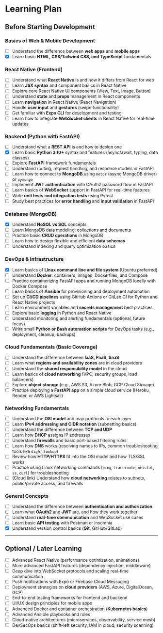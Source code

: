 # Learning Plan

## Before Starting Development

### Basics of Web & Mobile Development
- [ ] Understand the difference between **web apps** and **mobile apps**  
- [x] Learn basic **HTML, CSS/Tailwind CSS, and TypeScript** fundamentals  

### React Native (Frontend)
- [ ] Understand what **React Native** is and how it differs from React for web  
- [ ] Learn **JSX syntax** and component basics in React Native  
- [ ] Explore core React Native UI components (View, Text, Image, Button)  
- [ ] Understand **state** and **props** management in React components  
- [ ] Learn **navigation** in React Native (React Navigation)  
- [ ] Handle **user input** and **gestures** (swipe functionality)  
- [ ] Get familiar with **Expo CLI** for development and testing  
- [ ] Learn how to integrate **WebSocket clients** in React Native for real-time updates  

### Backend (Python with FastAPI)
- [ ] Understand what a **REST API** is and how to design one  
- [x] Learn basic **Python 3.10+** syntax and features (async/await, typing, data classes)  
- [ ] Explore **FastAPI** framework fundamentals  
- [ ] Understand routing, request handling, and response models in FastAPI  
- [ ] Learn how to connect to **MongoDB** using `motor` (async MongoDB driver) or `pymongo`  
- [ ] Implement **JWT authentication** with OAuth2 password flow in FastAPI  
- [ ] Learn basics of **WebSocket** support in FastAPI for real-time features  
- [ ] Write **unit tests and integration tests** using Pytest  
- [ ] Study best practices for **error handling** and **input validation** in FastAPI  

### Database (MongoDB)
- [x] Understand **NoSQL vs SQL** concepts  
- [ ] Learn MongoDB data modeling: collections and documents  
- [ ] Practice basic **CRUD operations** in MongoDB  
- [ ] Learn how to design flexible and efficient **data schemas**  
- [ ] Understand indexing and query optimization basics  

### DevOps & Infrastructure
- [x] Learn basics of **Linux command line and file system** (Ubuntu preferred)  
- [ ] Understand **Docker**: containers, images, Dockerfiles, and Compose  
- [ ] Practice containerizing FastAPI apps and running MongoDB locally with Docker Compose  
- [ ] Learn basics of **Ansible** for provisioning and deployment automation  
- [ ] Set up **CI/CD pipelines** using GitHub Actions or GitLab CI for Python and React Native projects  
- [ ] Learn environment variables and **secrets management** best practices  
- [ ] Explore basic **logging** in Python and React Native  
- [ ] Understand monitoring and alerting fundamentals (optional, future focus)  
- [ ] Write small **Python or Bash automation scripts** for DevOps tasks (e.g., deployment, cleanup, backups)  

### Cloud Fundamentals (Basic Coverage)
- [ ] Understand the difference between **IaaS, PaaS, SaaS**  
- [ ] Learn what **regions and availability zones** are in cloud providers  
- [ ] Understand the **shared responsibility model** in the cloud  
- [ ] Learn basics of **cloud networking** (VPC, security groups, load balancers)  
- [ ] Explore **object storage** (e.g., AWS S3, Azure Blob, GCP Cloud Storage)  
- [ ] Practice deploying a **FastAPI app** on a simple cloud service (Heroku, Render, or AWS Lightsail)  

### Networking Fundamentals
- [ ] Understand the **OSI model** and map protocols to each layer  
- [ ] Learn **IPv4 addressing and CIDR notation** (subnetting basics)  
- [ ] Understand the difference between **TCP and UDP**  
- [ ] Learn how **DHCP** assigns IP addresses  
- [ ] Understand **firewalls** and basic port-based filtering rules  
- [ ] Learn how **DNS** works (resolving names to IPs, common troubleshooting tools like `dig`/`nslookup`)  
- [ ] Review how **HTTP/HTTPS** fit into the OSI model and how TLS/SSL works  
- [ ] Practice using Linux networking commands (`ping`, `traceroute`, `netstat`, `ss`, `curl`) for troubleshooting  
- [ ] (Cloud link) Understand how **cloud networking** relates to subnets, public/private access, and firewalls  

### General Concepts
- [ ] Understand the difference between **authentication and authorization**  
- [ ] Learn what **OAuth2** and **JWT** are, and how they work together  
- [ ] Understand **real-time communication** and WebSocket use cases  
- [ ] Learn basic **API testing** with Postman or Insomnia  
- [x] Understand version control basics (**Git**, GitHub/GitLab)  

---

## Optional / Later Learning
- [ ] Advanced React Native (performance optimization, animations)  
- [ ] More advanced FastAPI features (dependency injection, middleware)  
- [ ] Deep dive into WebSocket protocols and scaling real-time communication  
- [ ] Push notifications with Expo or Firebase Cloud Messaging  
- [ ] Deployment strategies on **cloud providers** (AWS, Azure, DigitalOcean, GCP)  
- [ ] End-to-end testing frameworks for frontend and backend  
- [ ] UI/UX design principles for mobile apps  
- [ ] Advanced Docker and container orchestration (**Kubernetes basics**)  
- [ ] Advanced Ansible playbooks and roles  
- [ ] Cloud-native architectures (microservices, observability, service mesh)  
- [ ] DevSecOps basics (shift-left security, IAM in cloud, security scanning)  
